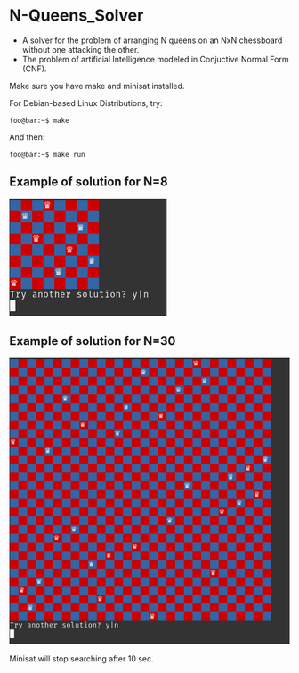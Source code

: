 # N-Queens_Solver

* A solver for the problem of arranging N queens on an NxN chessboard without one attacking the other.
* The problem of artificial Intelligence modeled in Conjuctive Normal Form (CNF).

Make sure you have make and minisat installed.

For Debian-based Linux Distributions, try:
```console
foo@bar:~$ make
```

And then:

```console
foo@bar:~$ make run
```

## Example of solution for N=8
![Ex: N=8](https://github.com/JoaoPaulo-Ferreira/N-Queens_Solver/blob/main/n%3D8.png)
## Example of solution for N=30
![Ex: N=30](https://github.com/JoaoPaulo-Ferreira/N-Queens_Solver/blob/main/n%3D30.png)
 
Minisat will stop searching after 10 sec.
 

